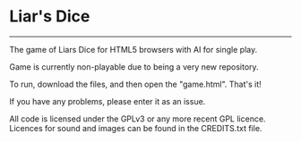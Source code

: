 # Liar's Dice
--------------

The game of Liars Dice for HTML5 browsers with AI for single play.

Game is currently non-playable due to being a very new repository.

To run, download the files, and then open the "game.html". That's it!

If you have any problems, please enter it as an issue.

All code is licensed under the GPLv3 or any more recent GPL licence.
Licences for sound and images can be found in the CREDITS.txt file.
